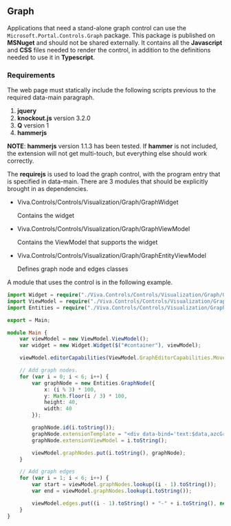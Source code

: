 <properties title="" pageTitle="Graph Control nuget" description="" authors="rickweb" />

## Graph

Applications that need a stand-alone graph control can use the `Microsoft.Portal.Controls.Graph` package. This package is published on **MSNuget** and should not be shared externally. It contains all the **Javascript** and **CSS** files needed to render the control, in addition to the definitions needed to use it in **Typescript**.

<!--TODO: Determine whether the above paragraph includes the Viva.Controls directory -->

### Requirements

The web page must statically include the following scripts previous to the required data-main paragraph.

1. **jquery**
1. **knockout.js** version 3.2.0
1. **Q** version 1
1. **hammerjs**

**NOTE**: **hammerjs** version 1.1.3 has been tested. If **hammer** is not included, the extension will not get multi-touch, but everything else should work correctly.

The **requirejs** is used to load the graph control, with the program entry that is specified in data-main. There are 3 modules that should be explicitly brought in as dependencies. 

* Viva.Controls/Controls/Visualization/Graph/GraphWidget 

    Contains the widget

* Viva.Controls/Controls/Visualization/Graph/GraphViewModel 

    Contains the ViewModel that supports the widget

* Viva.Controls/Controls/Visualization/Graph/GraphEntityViewModel 

    Defines graph node and edges classes

A module that uses the control is in the following example.

```ts
import Widget = require("./Viva.Controls/Controls/Visualization/Graph/GraphWidget");
import ViewModel = require("./Viva.Controls/Controls/Visualization/Graph/GraphViewModel");
import Entities = require("./Viva.Controls/Controls/Visualization/Graph/GraphEntityViewModel");

export = Main;

module Main {
    var viewModel = new ViewModel.ViewModel();
    var widget = new Widget.Widget($("#container"), viewModel);

    viewModel.editorCapabilities(ViewModel.GraphEditorCapabilities.MoveEntities);

    // Add graph nodes.
    for (var i = 0; i < 6; i++) {
        var graphNode = new Entities.GraphNode({
            x: (i % 3) * 100,
            y: Math.floor(i / 3) * 100,
            height: 40,
            width: 40
        });

        graphNode.id(i.toString());
        graphNode.extensionTemplate = "<div data-bind='text:$data,azcGraphNodeContent'></div>";
        graphNode.extensionViewModel = i.toString();

        viewModel.graphNodes.put(i.toString(), graphNode);
    }

    // Add graph edges
    for (var i = 1; i < 6; i++) {
        var start = viewModel.graphNodes.lookup((i - 1).toString());
        var end = viewModel.graphNodes.lookup(i.toString());

        viewModel.edges.put((i - 1).toString() + "-" + i.toString(), new Entities.GraphEdge(start, end));
    }
}

```
